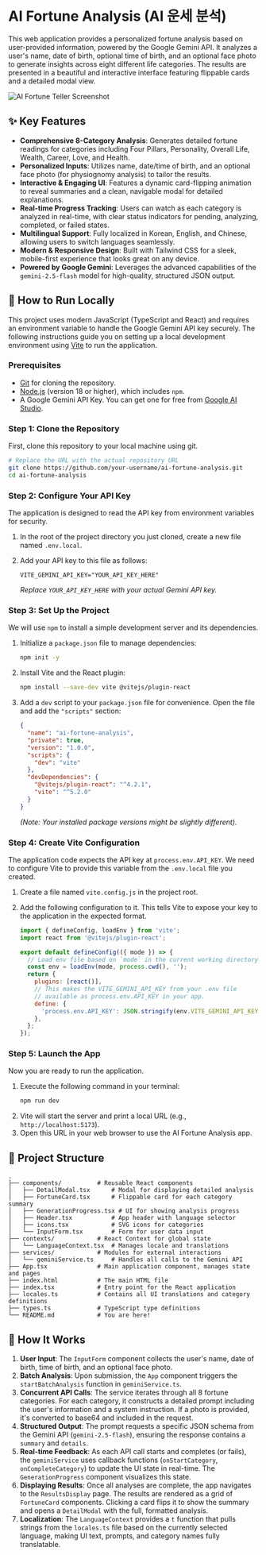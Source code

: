# AI Fortune Analysis (AI 운세 분석)

This web application provides a personalized fortune analysis based on user-provided information, powered by the Google Gemini API. It analyzes a user's name, date of birth, optional time of birth, and an optional face photo to generate insights across eight different life categories. The results are presented in a beautiful and interactive interface featuring flippable cards and a detailed modal view.

![AI Fortune Teller Screenshot](./image.png)

## ✨ Key Features

-   **Comprehensive 8-Category Analysis**: Generates detailed fortune readings for categories including Four Pillars, Personality, Overall Life, Wealth, Career, Love, and Health.
-   **Personalized Inputs**: Utilizes name, date/time of birth, and an optional face photo (for physiognomy analysis) to tailor the results.
-   **Interactive & Engaging UI**: Features a dynamic card-flipping animation to reveal summaries and a clean, navigable modal for detailed explanations.
-   **Real-time Progress Tracking**: Users can watch as each category is analyzed in real-time, with clear status indicators for pending, analyzing, completed, or failed states.
-   **Multilingual Support**: Fully localized in Korean, English, and Chinese, allowing users to switch languages seamlessly.
-   **Modern & Responsive Design**: Built with Tailwind CSS for a sleek, mobile-first experience that looks great on any device.
-   **Powered by Google Gemini**: Leverages the advanced capabilities of the `gemini-2.5-flash` model for high-quality, structured JSON output.

## 🚀 How to Run Locally

This project uses modern JavaScript (TypeScript and React) and requires an environment variable to handle the Google Gemini API key securely. The following instructions guide you on setting up a local development environment using [Vite](https://vitejs.dev/) to run the application.

### Prerequisites

-   [Git](https://git-scm.com/) for cloning the repository.
-   [Node.js](https://nodejs.org/) (version 18 or higher), which includes `npm`.
-   A Google Gemini API Key. You can get one for free from [Google AI Studio](https://aistudio.google.com/app/apikey).

### Step 1: Clone the Repository

First, clone this repository to your local machine using git.

```bash
# Replace the URL with the actual repository URL
git clone https://github.com/your-username/ai-fortune-analysis.git
cd ai-fortune-analysis
```

### Step 2: Configure Your API Key

The application is designed to read the API key from environment variables for security.

1.  In the root of the project directory you just cloned, create a new file named `.env.local`.
2.  Add your API key to this file as follows:

    ```
    VITE_GEMINI_API_KEY="YOUR_API_KEY_HERE"
    ```

    *Replace `YOUR_API_KEY_HERE` with your actual Gemini API key.*

### Step 3: Set Up the Project

We will use `npm` to install a simple development server and its dependencies.

1.  Initialize a `package.json` file to manage dependencies:
    ```bash
    npm init -y
    ```
2.  Install Vite and the React plugin:
    ```bash
    npm install --save-dev vite @vitejs/plugin-react
    ```
3.  Add a `dev` script to your `package.json` file for convenience. Open the file and add the `"scripts"` section:
    ```json
    {
      "name": "ai-fortune-analysis",
      "private": true,
      "version": "1.0.0",
      "scripts": {
        "dev": "vite"
      },
      "devDependencies": {
        "@vitejs/plugin-react": "^4.2.1",
        "vite": "^5.2.0"
      }
    }
    ```
    *(Note: Your installed package versions might be slightly different).*

### Step 4: Create Vite Configuration

The application code expects the API key at `process.env.API_KEY`. We need to configure Vite to provide this variable from the `.env.local` file you created.

1.  Create a file named `vite.config.js` in the project root.
2.  Add the following configuration to it. This tells Vite to expose your key to the application in the expected format.

    ```javascript
    import { defineConfig, loadEnv } from 'vite';
    import react from '@vitejs/plugin-react';

    export default defineConfig(({ mode }) => {
      // Load env file based on `mode` in the current working directory.
      const env = loadEnv(mode, process.cwd(), '');
      return {
        plugins: [react()],
        // This makes the VITE_GEMINI_API_KEY from your .env file
        // available as process.env.API_KEY in your app.
        define: {
          'process.env.API_KEY': JSON.stringify(env.VITE_GEMINI_API_KEY),
        },
      };
    });
    ```

### Step 5: Launch the App

Now you are ready to run the application.

1.  Execute the following command in your terminal:
    ```bash
    npm run dev
    ```
2.  Vite will start the server and print a local URL (e.g., `http://localhost:5173`).
3.  Open this URL in your web browser to use the AI Fortune Analysis app.

## 📂 Project Structure

```
.
├── components/          # Reusable React components
│   ├── DetailModal.tsx      # Modal for displaying detailed analysis
│   ├── FortuneCard.tsx      # Flippable card for each category summary
│   ├── GenerationProgress.tsx # UI for showing analysis progress
│   ├── Header.tsx           # App header with language selector
│   ├── icons.tsx            # SVG icons for categories
│   └── InputForm.tsx        # Form for user data input
├── contexts/            # React Context for global state
│   └── LanguageContext.tsx  # Manages locale and translations
├── services/            # Modules for external interactions
│   └── geminiService.ts     # Handles all calls to the Gemini API
├── App.tsx              # Main application component, manages state and pages
├── index.html           # The main HTML file
├── index.tsx            # Entry point for the React application
├── locales.ts           # Contains all UI translations and category definitions
├── types.ts             # TypeScript type definitions
└── README.md            # You are here!
```

## 🧠 How It Works

1.  **User Input**: The `InputForm` component collects the user's name, date of birth, time of birth, and an optional face photo.
2.  **Batch Analysis**: Upon submission, the `App` component triggers the `startBatchAnalysis` function in `geminiService.ts`.
3.  **Concurrent API Calls**: The service iterates through all 8 fortune categories. For each category, it constructs a detailed prompt including the user's information and a system instruction. If a photo is provided, it's converted to base64 and included in the request.
4.  **Structured Output**: The prompt requests a specific JSON schema from the Gemini API (`gemini-2.5-flash`), ensuring the response contains a `summary` and `details`.
5.  **Real-time Feedback**: As each API call starts and completes (or fails), the `geminiService` uses callback functions (`onStartCategory`, `onCompleteCategory`) to update the UI state in real-time. The `GenerationProgress` component visualizes this state.
6.  **Displaying Results**: Once all analyses are complete, the app navigates to the `ResultsDisplay` page. The results are rendered as a grid of `FortuneCard` components. Clicking a card flips it to show the summary and opens a `DetailModal` with the full, formatted analysis.
7.  **Localization**: The `LanguageContext` provides a `t` function that pulls strings from the `locales.ts` file based on the currently selected language, making UI text, prompts, and category names fully translatable.